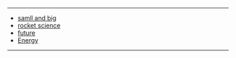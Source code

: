 
---------------

- [samll and big](https://github.com/gopala-kr/a-week-in-wild-ai/blob/master/UToE/sl.md)
- [rocket science](https://github.com/gopala-kr/a-week-in-wild-ai/blob/master/UToE/rs.md)
- [future](https://github.com/gopala-kr/a-week-in-wild-ai/blob/master/UToE/tf.md)
- [Energy](https://github.com/gopala-kr/a-week-in-wild-ai/blob/master/UToE/ks.md)

---------------

